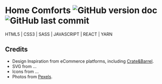 # Home Comforts ![GitHub version doc](https://img.shields.io/badge/Version-1.0.0-red) ![GitHub last commit](https://img.shields.io/github/last-commit/dcc5235/HomeComforts_EcommShop?style=flat-square) 

HTML5 | CSS3 | SASS | JAVASCRIPT | REACT | YARN

## Credits

- Design Inspiration from eCommerce platforms, including [Crate&Barrel](https://www.crateandbarrel.com/).
- SVG from ...
- Icons from ...
- Photos from [Pexels](https://www.pexels.com/).
